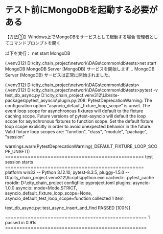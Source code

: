 # テスト前にMongoDBを起動する必要がある
【方法①】Windows上でMongoDBをサービスとして起動する場合
管理者としてコマンドプロンプトを開く

以下を実行：
net start MongoDB

(.venv312) D:\city_chain_project\network\DAGs\common\db\tests>net start MongoDB
MongoDB Server (MongoDB) サービスを開始します...
MongoDB Server (MongoDB) サービスは正常に開始されました。


(.venv312) D:\city_chain_project\network\DAGs\common\db\tests>
(.venv312) D:\city_chain_project\network\DAGs\common\db\tests>pytest -v test_db_async.py
D:\city_chain_project\.venv312\Lib\site-packages\pytest_asyncio\plugin.py:208: PytestDeprecationWarning: The configuration option "asyncio_default_fixture_loop_scope" is unset.
The event loop scope for asynchronous fixtures will default to the fixture caching scope. Future versions of pytest-asyncio will default the loop scope for asynchronous fixtures to function scope. Set the default fixture loop scope explicitly in order to avoid unexpected behavior in the future. Valid fixture loop scopes are: "function", "class", "module", "package", "session"

  warnings.warn(PytestDeprecationWarning(_DEFAULT_FIXTURE_LOOP_SCOPE_UNSET))
================================================= test session starts =================================================
platform win32 -- Python 3.12.10, pytest-8.3.5, pluggy-1.5.0 -- D:\city_chain_project\.venv312\Scripts\python.exe
cachedir: .pytest_cache
rootdir: D:\city_chain_project
configfile: pyproject.toml
plugins: asyncio-1.0.0
asyncio: mode=Mode.STRICT, asyncio_default_fixture_loop_scope=None, asyncio_default_test_loop_scope=function
collected 1 item

test_db_async.py::test_async_insert_and_find PASSED                                                              [100%]

================================================== 1 passed in 0.91s ==================================================
